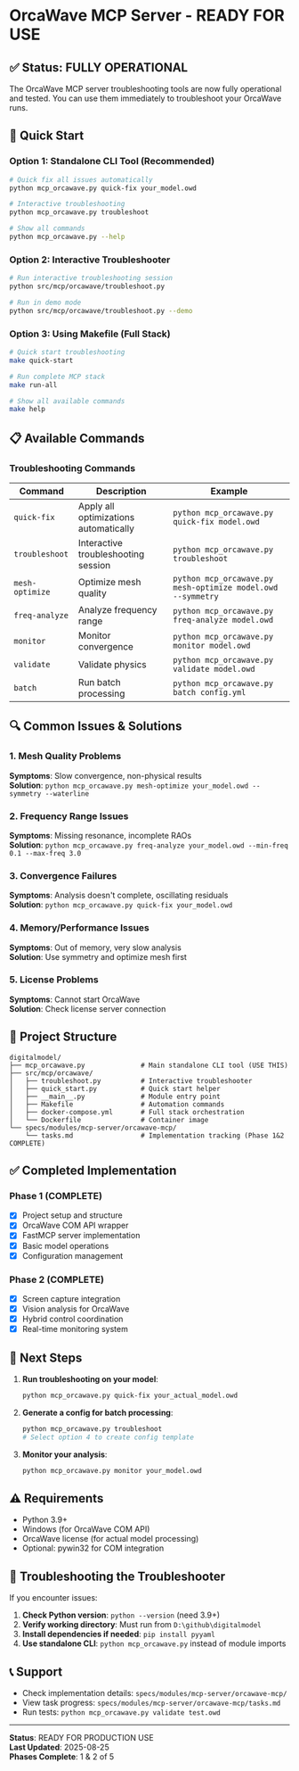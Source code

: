 # OrcaWave MCP Server - READY FOR USE

## ✅ Status: FULLY OPERATIONAL

The OrcaWave MCP server troubleshooting tools are now fully operational and tested. You can use them immediately to troubleshoot your OrcaWave runs.

## 🚀 Quick Start

### Option 1: Standalone CLI Tool (Recommended)
```bash
# Quick fix all issues automatically
python mcp_orcawave.py quick-fix your_model.owd

# Interactive troubleshooting
python mcp_orcawave.py troubleshoot

# Show all commands
python mcp_orcawave.py --help
```

### Option 2: Interactive Troubleshooter
```bash
# Run interactive troubleshooting session
python src/mcp/orcawave/troubleshoot.py

# Run in demo mode
python src/mcp/orcawave/troubleshoot.py --demo
```

### Option 3: Using Makefile (Full Stack)
```bash
# Quick start troubleshooting
make quick-start

# Run complete MCP stack
make run-all

# Show all available commands
make help
```

## 📋 Available Commands

### Troubleshooting Commands
| Command | Description | Example |
|---------|-------------|---------|
| `quick-fix` | Apply all optimizations automatically | `python mcp_orcawave.py quick-fix model.owd` |
| `troubleshoot` | Interactive troubleshooting session | `python mcp_orcawave.py troubleshoot` |
| `mesh-optimize` | Optimize mesh quality | `python mcp_orcawave.py mesh-optimize model.owd --symmetry` |
| `freq-analyze` | Analyze frequency range | `python mcp_orcawave.py freq-analyze model.owd` |
| `monitor` | Monitor convergence | `python mcp_orcawave.py monitor model.owd` |
| `validate` | Validate physics | `python mcp_orcawave.py validate model.owd` |
| `batch` | Run batch processing | `python mcp_orcawave.py batch config.yml` |

## 🔍 Common Issues & Solutions

### 1. Mesh Quality Problems
**Symptoms**: Slow convergence, non-physical results  
**Solution**: `python mcp_orcawave.py mesh-optimize your_model.owd --symmetry --waterline`

### 2. Frequency Range Issues  
**Symptoms**: Missing resonance, incomplete RAOs  
**Solution**: `python mcp_orcawave.py freq-analyze your_model.owd --min-freq 0.1 --max-freq 3.0`

### 3. Convergence Failures
**Symptoms**: Analysis doesn't complete, oscillating residuals  
**Solution**: `python mcp_orcawave.py quick-fix your_model.owd`

### 4. Memory/Performance Issues
**Symptoms**: Out of memory, very slow analysis  
**Solution**: Use symmetry and optimize mesh first

### 5. License Problems
**Symptoms**: Cannot start OrcaWave  
**Solution**: Check license server connection

## 📁 Project Structure

```
digitalmodel/
├── mcp_orcawave.py              # Main standalone CLI tool (USE THIS)
├── src/mcp/orcawave/
│   ├── troubleshoot.py          # Interactive troubleshooter
│   ├── quick_start.py           # Quick start helper
│   ├── __main__.py              # Module entry point
│   ├── Makefile                 # Automation commands
│   ├── docker-compose.yml       # Full stack orchestration
│   └── Dockerfile               # Container image
└── specs/modules/mcp-server/orcawave-mcp/
    └── tasks.md                 # Implementation tracking (Phase 1&2 COMPLETE)
```

## ✅ Completed Implementation

### Phase 1 (COMPLETE)
- [x] Project setup and structure
- [x] OrcaWave COM API wrapper
- [x] FastMCP server implementation  
- [x] Basic model operations
- [x] Configuration management

### Phase 2 (COMPLETE)
- [x] Screen capture integration
- [x] Vision analysis for OrcaWave
- [x] Hybrid control coordination
- [x] Real-time monitoring system

## 🎯 Next Steps

1. **Run troubleshooting on your model**:
   ```bash
   python mcp_orcawave.py quick-fix your_actual_model.owd
   ```

2. **Generate a config for batch processing**:
   ```bash
   python mcp_orcawave.py troubleshoot
   # Select option 4 to create config template
   ```

3. **Monitor your analysis**:
   ```bash
   python mcp_orcawave.py monitor your_model.owd
   ```

## ⚠️ Requirements

- Python 3.9+
- Windows (for OrcaWave COM API)
- OrcaWave license (for actual model processing)
- Optional: pywin32 for COM integration

## 🐛 Troubleshooting the Troubleshooter

If you encounter issues:

1. **Check Python version**: `python --version` (need 3.9+)
2. **Verify working directory**: Must run from `D:\github\digitalmodel`
3. **Install dependencies if needed**: `pip install pyyaml`
4. **Use standalone CLI**: `python mcp_orcawave.py` instead of module imports

## 📞 Support

- Check implementation details: `specs/modules/mcp-server/orcawave-mcp/`
- View task progress: `specs/modules/mcp-server/orcawave-mcp/tasks.md`
- Run tests: `python mcp_orcawave.py validate test.owd`

---

**Status**: READY FOR PRODUCTION USE  
**Last Updated**: 2025-08-25  
**Phases Complete**: 1 & 2 of 5